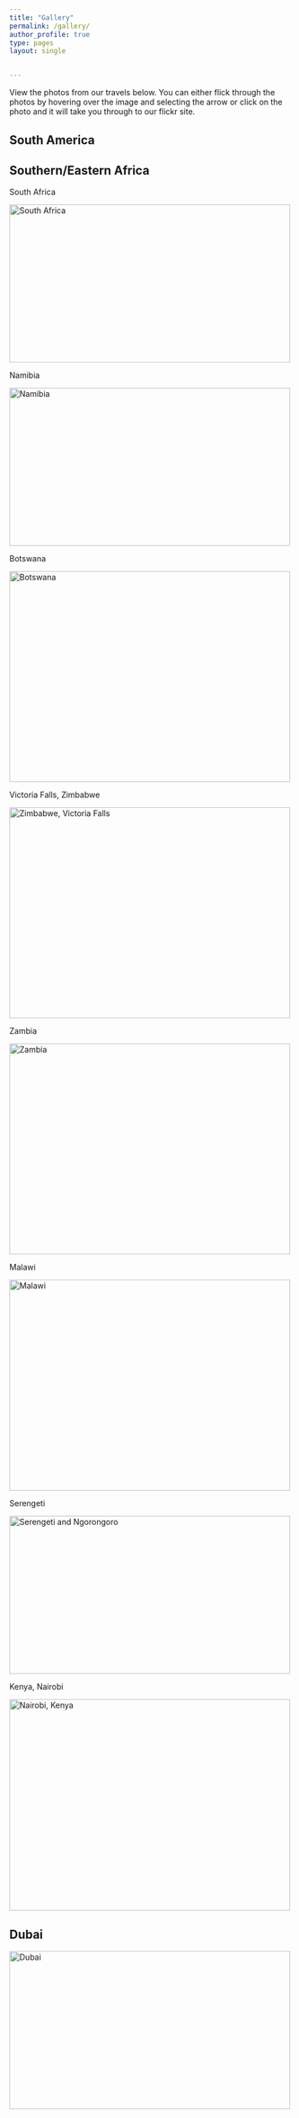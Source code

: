 ```yaml
---
title: "Gallery"
permalink: /gallery/
author_profile: true
type: pages
layout: single


---
```


View the photos from our travels below. You can either flick through the photos by hovering over the image and selecting the arrow or click on the photo and it will take you through to our flickr site.

## South America

## Southern/Eastern Africa

South Africa

<a data-flickr-embed="true"  href="https://www.flickr.com/photos/141696511@N06/albums/72157667336988729" title="South Africa"><img src="https://farm5.staticflickr.com/4643/24128783337_b758891d82.jpg" width="500" height="281" alt="South Africa"></a><script async src="//embedr.flickr.com/assets/client-code.js" charset="utf-8"></script> 

Namibia

<a data-flickr-embed="true"  href="https://www.flickr.com/photos/141696511@N06/albums/72157667336988699" title="Namibia"><img src="https://farm5.staticflickr.com/4635/38956499492_ee192b4339.jpg" width="500" height="281" alt="Namibia"></a><script async src="//embedr.flickr.com/assets/client-code.js" charset="utf-8"></script>

Botswana

<a data-flickr-embed="true"  href="https://www.flickr.com/photos/141696511@N06/albums/72157667336988719" title="Botswana"><img src="https://farm5.staticflickr.com/4534/38277104484_6422c82d20.jpg" width="500" height="375" alt="Botswana"></a><script async src="//embedr.flickr.com/assets/client-code.js" charset="utf-8"></script>

Victoria Falls, Zimbabwe

<a data-flickr-embed="true"  href="https://www.flickr.com/photos/141696511@N06/albums/72157667336988629" title="Zimbabwe, Victoria Falls"><img src="https://farm5.staticflickr.com/4529/24128785267_b1c3486eea.jpg" width="500" height="375" alt="Zimbabwe, Victoria Falls"></a><script async src="//embedr.flickr.com/assets/client-code.js" charset="utf-8"></script>

Zambia

<a data-flickr-embed="true"  href="https://www.flickr.com/photos/141696511@N06/albums/72157667336988569" title="Zambia"><img src="https://farm5.staticflickr.com/4601/24128785137_b8e9ccf4bb.jpg" width="500" height="375" alt="Zambia"></a><script async src="//embedr.flickr.com/assets/client-code.js" charset="utf-8"></script>

Malawi

<a data-flickr-embed="true"  href="https://www.flickr.com/photos/141696511@N06/albums/72157667336988639" title="Malawi"><img src="https://farm5.staticflickr.com/4585/24128784907_bc26d72a5e.jpg" width="500" height="375" alt="Malawi"></a><script async src="//embedr.flickr.com/assets/client-code.js" charset="utf-8"></script>

Serengeti

<a data-flickr-embed="true"  href="https://www.flickr.com/photos/141696511@N06/albums/72157662222698917" title="Serengeti and Ngorongoro"><img src="https://farm5.staticflickr.com/4730/39455927861_37d3c214b2.jpg" width="500" height="281" alt="Serengeti and Ngorongoro"></a><script async src="//embedr.flickr.com/assets/client-code.js" charset="utf-8"></script>

Kenya, Nairobi

<a data-flickr-embed="true"  href="https://www.flickr.com/photos/141696511@N06/albums/72157688294308012" title="Nairobi, Kenya"><img src="https://farm5.staticflickr.com/4736/27230362369_c1163ba249.jpg" width="500" height="376" alt="Nairobi, Kenya"></a><script async src="//embedr.flickr.com/assets/client-code.js" charset="utf-8"></script>

## Dubai

<a data-flickr-embed="true"  href="https://www.flickr.com/photos/141696511@N06/albums/72157667336988669" title="Dubai"><img src="https://farm5.staticflickr.com/4573/38277104384_ff9e542493.jpg" width="500" height="281" alt="Dubai"></a><script async src="//embedr.flickr.com/assets/client-code.js" charset="utf-8"></script>




